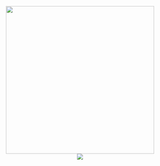 <div id="header" align="center">
  <img src="https://media3.giphy.com/media/du3J3cXyzhj75IOgvA/giphy.gif?cid=790b7611500855568da0ba70f48ad868ce1b8ec442a6b0c5&amp;rid=giphy.gif&amp;ct=g" width="400"/>
</div>
<div id="header" align="center">
  <picture>
    <source 
      srcset="https://github-readme-stats.vercel.app/api?username=ZLUKADARK&show_icons=true&theme=dark&hide_border=true"
      media="(prefers-color-scheme: dark)"
    />
    <source
      srcset="https://github-readme-stats.vercel.app/api?username=ZLUKADARK&show_icons=true&hide_border=true"
      media="(prefers-color-scheme: dark), (prefers-color-scheme: no-preference)"
    />
    <img src="https://github-readme-stats.vercel.app/api?username=ZLUKADARK&show_icons=true" />
  </picture>
</div>
